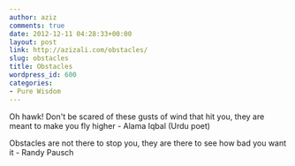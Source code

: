 ```yaml
---
author: aziz
comments: true
date: 2012-12-11 04:28:33+00:00
layout: post
link: http://azizali.com/obstacles/
slug: obstacles
title: Obstacles
wordpress_id: 600
categories:
- Pure Wisdom
---
```


Oh hawk! Don't be scared of these gusts of wind that hit you, they are meant to make you fly higher - Alama Iqbal (Urdu poet)

Obstacles are not there to stop you, they are there to see how bad you want it - Randy Pausch 

